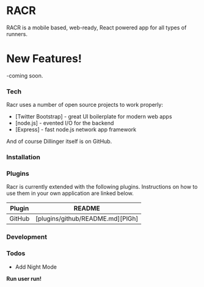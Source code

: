 # RACR

RACR is a mobile based, web-ready, React powered app for all types of runners.


# New Features!

-coming soon.

### Tech

Racr uses a number of open source projects to work properly:

* [Twitter Bootstrap] - great UI boilerplate for modern web apps
* [node.js] - evented I/O for the backend
* [Express] - fast node.js network app framework

And of course Dillinger itself is on GitHub.

### Installation

### Plugins

Racr is currently extended with the following plugins. Instructions on how to use them in your own application are linked below.

| Plugin | README |
| ------ | ------ |
| GitHub | [plugins/github/README.md][PlGh] |

### Development


### Todos

 - Add Night Mode

**Run user run!**